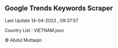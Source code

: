 

## Google Trends Keywords Scraper 
 
Last Update 14-04-2023 , 09:37:57

Country List :
VIETNAM.json



© Abdul Muttaqin 
